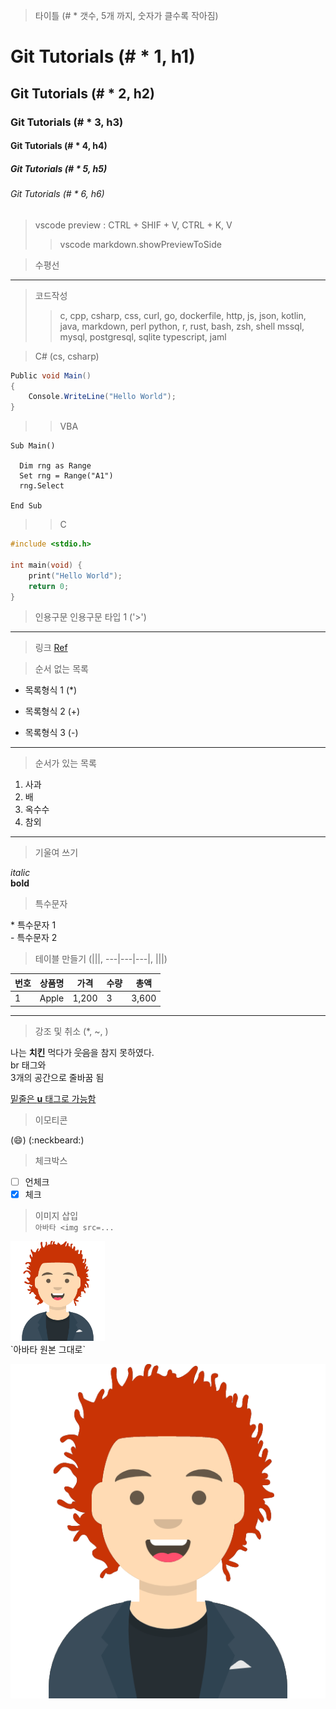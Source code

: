 > 타이틀 (# * 갯수, 5개 까지, 숫자가 클수록 작아짐)
# Git Tutorials (# * 1, h1)
## Git Tutorials (# * 2, h2)
### Git Tutorials (# * 3, h3)
#### Git Tutorials (# * 4, h4)
##### Git Tutorials (# * 5, h5)
###### Git Tutorials (# * 6, h6)

> vscode preview : CTRL + SHIF + V, CTRL + K, V
>> vscode markdown.showPreviewToSide

> 수평선
***
> 코드작성 
>> c, cpp, csharp, css, curl, go, dockerfile, 
>> http, js, json, kotlin, java, markdown, perl
>> python, r, rust, bash, zsh, shell
>> mssql, mysql, postgresql, sqlite
>> typescript, jaml

> C# (cs, csharp)
```csharp
Public void Main()
{
    Console.WriteLine("Hello World");
}
```
>> VBA
```vba
Sub Main()

  Dim rng as Range
  Set rng = Range("A1")
  rng.Select
  
End Sub
```
>> C
```c
#include <stdio.h>

int main(void) {
    print("Hello World");
    return 0;
}
```

>인용구문
> 인용구문 타입 1 ('>')
---
> 링크
[Ref](https://vivabm.com)

> 순서 없는 목록

* 목록형식 1 (*)
+ 목록형식 2 (+)
- 목록형식 3 (-)
---
> 순서가 있는 목록
1. 사과
2. 배
3. 옥수수
4. 참외
---

> 기울여 쓰기<br>

_italic_   
**bold**

> 특수문자 

\* 특수문자 1   
\- 특수문자 2   

> 테이블 만들기 (|||, ---|---|---|, |||)

번호|상품명|가격|수량|총액|
---|---|---|---|---|
1|Apple|1,200|3|3,600|

---
> 강조 및 취소 (*, ~, )

나는 **치킨** 먹다가 ~~웃음~~을 참지 못하였다.<br> br 태그와   
3개의 공간으로 줄바꿈 됨

<u>밑줄은 __u__ 태그로 가능함</u>

> 이모티콘   

(:smile:)
(:neckbeard:)

> 체크박스   
- [ ] 언체크
- [x] 체크   
> 이미지 삽입   
`아바타 <img src=...`   
<img src="https://github.com/ViVaKR/Example/blob/main/avata.png" width="30%" height="30%" />
<br>
`아바타 원본 그대로` 

![아바타](https://github.com/ViVaKR/Example/blob/main/avata.png?raw=true)





